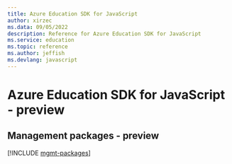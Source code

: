 ```yaml
---
title: Azure Education SDK for JavaScript
author: xirzec
ms.data: 09/05/2022
description: Reference for Azure Education SDK for JavaScript
ms.service: education
ms.topic: reference
ms.author: jeffish
ms.devlang: javascript
---
```

# Azure Education SDK for JavaScript - preview

## Management packages - preview
[!INCLUDE [mgmt-packages](education-mgmt-index.md)]